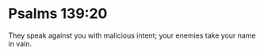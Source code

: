 # Psalms 139:20

They speak against you with malicious intent; your enemies take your name in vain.

